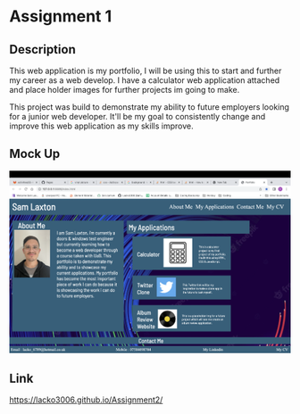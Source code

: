 # Assignment 1

## Description

This web application is my portfolio, I will be using this to start and further my career as a web develop. I have a calculator web application attached and place holder images for further projects im going to make.

This project was build to demonstrate my ability to future employers looking for a junior web developer. It'll be my goal to consistently change and improve this web application as my skills improve.

## Mock Up
![Sam Laxton Portfolio](./assets/images/portfolio.png)

## Link
https://lacko3006.github.io/Assignment2/
